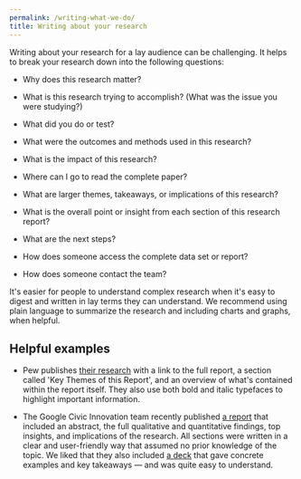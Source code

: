 ```yaml
---
permalink: /writing-what-we-do/
title: Writing about your research
---
```


Writing about your research for a lay audience can be challenging. It helps to break your research down into the following questions:

* Why does this research matter?

* What is this research trying to accomplish? (What was the issue you were studying?)

* What did you do or test?

* What were the outcomes and methods used in this research?

* What is the impact of this research?

* Where can I go to read the complete paper?

* What are larger themes, takeaways, or implications of this research?

* What is the overall point or insight from each section of this research report?

* What are the next steps?

* How does someone access the complete data set or report?

* How does someone contact the team?

It's easier for people to understand complex research when it's easy to digest and written in lay terms they can understand. We recommend using plain language to summarize the research and including charts and graphs, when helpful.

## Helpful examples

* Pew publishes [their research](http://www.pewinternet.org/2015/04/01/us-smartphone-use-in-2015/) with a link to the full report, a section called 'Key Themes of this Report', and an overview of what's contained within the report itself. They also use both bold and italic typefaces to highlight important information.

* The Google Civic Innovation team recently published [a report](http://googlepolitics.blogspot.com/2015/06/understanding-americas-interested.html) that included an abstract, the full qualitative and quantitative findings, top insights, and implications of the research. All sections were written in a clear and user-friendly way that assumed no prior knowledge of the topic. We liked that they also included [a deck](https://drive.google.com/file/d/0B4Nqm_QFLwnLSHdRN3dmb3JRaU0/view) that gave concrete examples and key takeaways — and was quite easy to understand.
